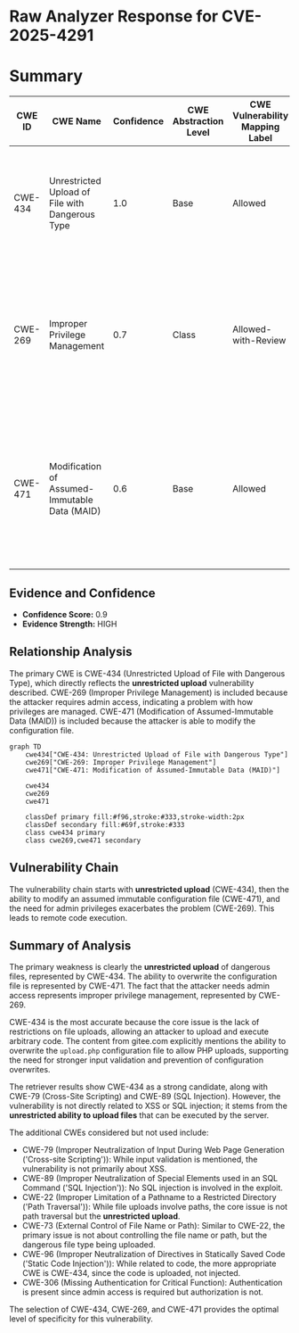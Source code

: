 # Raw Analyzer Response for CVE-2025-4291

# Summary

| CWE ID | CWE Name | Confidence | CWE Abstraction Level | CWE Vulnerability Mapping Label | CWE-Vulnerability Mapping Notes |
|---|---|---|---|---|---|
| CWE-434 | Unrestricted Upload of File with Dangerous Type | 1.0 | Base | Allowed | Primary CWE. The root cause is the **unrestricted upload** of files which leads to Remote Code Execution. |
| CWE-269 | Improper Privilege Management | 0.7 | Class | Allowed-with-Review | Secondary CWE. The attacker requires admin access to exploit the vulnerability which indicates an issue with privilege management. |
| CWE-471 | Modification of Assumed-Immutable Data (MAID) | 0.6 | Base | Allowed | Secondary CWE. The configuration file `upload.php` is assumed to be immutable, but the attacker can modify it to allow dangerous file types. |

## Evidence and Confidence

*   **Confidence Score:** 0.9
*   **Evidence Strength:** HIGH

## Relationship Analysis

The primary CWE is CWE-434 (Unrestricted Upload of File with Dangerous Type), which directly reflects the **unrestricted upload** vulnerability described. CWE-269 (Improper Privilege Management) is included because the attacker requires admin access, indicating a problem with how privileges are managed. CWE-471 (Modification of Assumed-Immutable Data (MAID)) is included because the attacker is able to modify the configuration file.

```mermaid
graph TD
    cwe434["CWE-434: Unrestricted Upload of File with Dangerous Type"]
    cwe269["CWE-269: Improper Privilege Management"]
    cwe471["CWE-471: Modification of Assumed-Immutable Data (MAID)"]
    
    cwe434
    cwe269
    cwe471

    classDef primary fill:#f96,stroke:#333,stroke-width:2px
    classDef secondary fill:#69f,stroke:#333
    class cwe434 primary
    class cwe269,cwe471 secondary
```

## Vulnerability Chain

The vulnerability chain starts with **unrestricted upload** (CWE-434), then the ability to modify an assumed immutable configuration file (CWE-471), and the need for admin privileges exacerbates the problem (CWE-269). This leads to remote code execution.

## Summary of Analysis

The primary weakness is clearly the **unrestricted upload** of dangerous files, represented by CWE-434. The ability to overwrite the configuration file is represented by CWE-471. The fact that the attacker needs admin access represents improper privilege management, represented by CWE-269.

CWE-434 is the most accurate because the core issue is the lack of restrictions on file uploads, allowing an attacker to upload and execute arbitrary code. The content from gitee.com explicitly mentions the ability to overwrite the `upload.php` configuration file to allow PHP uploads, supporting the need for stronger input validation and prevention of configuration overwrites.

The retriever results show CWE-434 as a strong candidate, along with CWE-79 (Cross-Site Scripting) and CWE-89 (SQL Injection). However, the vulnerability is not directly related to XSS or SQL injection; it stems from the **unrestricted ability to upload files** that can be executed by the server.

The additional CWEs considered but not used include:

*   CWE-79 (Improper Neutralization of Input During Web Page Generation ('Cross-site Scripting')): While input validation is mentioned, the vulnerability is not primarily about XSS.
*   CWE-89 (Improper Neutralization of Special Elements used in an SQL Command ('SQL Injection')): No SQL injection is involved in the exploit.
*   CWE-22 (Improper Limitation of a Pathname to a Restricted Directory ('Path Traversal')): While file uploads involve paths, the core issue is not path traversal but the **unrestricted upload**.
*   CWE-73 (External Control of File Name or Path): Similar to CWE-22, the primary issue is not about controlling the file name or path, but the dangerous file type being uploaded.
*   CWE-96 (Improper Neutralization of Directives in Statically Saved Code ('Static Code Injection')): While related to code, the more appropriate CWE is CWE-434, since the code is uploaded, not injected.
*   CWE-306 (Missing Authentication for Critical Function): Authentication is present since admin access is required but authorization is not.

The selection of CWE-434, CWE-269, and CWE-471 provides the optimal level of specificity for this vulnerability.
